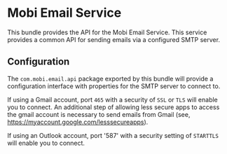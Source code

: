 # Mobi Email Service
This bundle provides the API for the Mobi Email Service. This service provides a common API for sending emails via a configured SMTP server.

## Configuration
The `com.mobi.email.api` package exported by this bundle will provide a configuration interface with properties for the SMTP server to connect to.

If using a Gmail account, port `465` with a security of `SSL` or `TLS` will enable you to connect. An additional step of allowing less secure apps to access the gmail account is necessary to send emails from Gmail (see, https://myaccount.google.com/lesssecureapps).

If using an Outlook account, port '587' with a security setting of `STARTTLS` will enable you to connect.